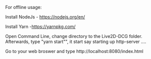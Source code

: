 
For offline usage:

Install NodeJs - https://nodejs.org/en/

Install Yarn -https://yarnpkg.com/

Open Command Line, change directory to the Live2D-DCG folder.
Afterwards, type "yarn start"", it start say starting up http-server ....

Go to your web broswer and type http://localhost:8080/index.html
